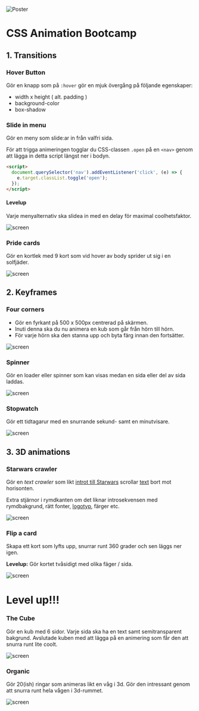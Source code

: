 ![Poster](poster.png)

# CSS Animation Bootcamp

## 1. Transitions

### Hover Button

Gör en knapp som på `:hover` gör en mjuk övergång på följande egenskaper:

- width x height ( alt. padding )
- background-color
- box-shadow

### Slide in menu

Gör en meny som slide:ar in från valfri sida.

För att trigga animeringen togglar du CSS-classen `.open` på en `<nav>` genom att lägga in detta script längst ner i bodyn.

```html
<script>
  document.querySelector('nav').addEventListener('click', (e) => {
    e.target.classList.toggle('open');
  });
</script>
```

#### Levelup

Varje menyalternativ ska slidea in med en delay för maximal coolhetsfaktor.

![screen](/examples/02_slidein_menu/screen.png)

### Pride cards

Gör en kortlek med 9 kort som vid hover av body sprider ut sig i en solfjäder.

![screen](/examples/03_cardspread/screen.png)

## 2. Keyframes

### Four corners

- Gör en fyrkant på 500 x 500px centrerad på skärmen.
- Inuti denna ska du nu animera en kub som går från hörn till hörn.
- För varje hörn ska den stanna upp och byta färg innan den fortsätter.

![screen](/examples/04_fourcorners/screen.png)

### Spinner

Gör en loader eller spinner som kan visas medan en sida eller del av sida laddas.

![screen](/examples/05_spinner/screen.png)

### Stopwatch

Gör ett tidtagarur med en snurrande sekund- samt en minutvisare.

![screen](/examples/06_stopwatch/screen.png)

## 3. 3D animations

### Starwars crawler

Gör en _text crawler_ som likt [introt till Starwars](https://www.youtube.com/watch?v=h5psCjg5-cI) scrollar [text](https://starwars.fandom.com/wiki/Opening_crawl) bort mot horisonten.

Extra stjärnor i rymdkanten om det liknar introsekvensen med rymdbakgrund, rätt fonter, [logotyp](https://upload.wikimedia.org/wikipedia/commons/9/9b/Star_Wars_Yellow_Logo.svg), färger etc.

![screen](/examples/07_sw_crawler/screen.png)

### Flip a card

Skapa ett kort som lyfts upp, snurrar runt 360 grader och sen läggs ner igen.

**Levelup:** Gör kortet tvåsidigt med olika fäger / sida.

![screen](/examples/08_flipcard/screen.png)

# Level up!!!

### The Cube

Gör en kub med 6 sidor. Varje sida ska ha en text samt semitransparent bakgrund. Avslutade kuben med att lägga på en animering som får den att snurra runt lite coolt.

![screen](/examples/09_cube/screen.png)

### Organic

Gör 20(ish) ringar som animeras likt en våg i 3d. Gör den intressant genom att snurra runt hela vågen i 3d-rummet.

![screen](/examples/10_organic/screen.png)
